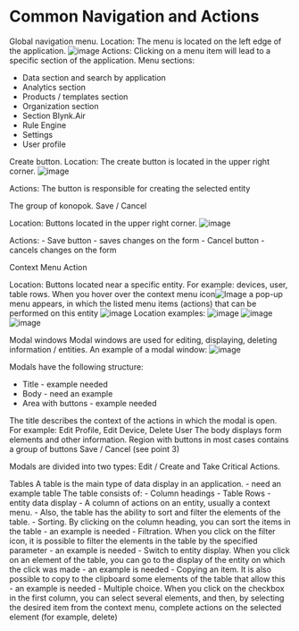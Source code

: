 # Common Navigation and Actions


Global navigation menu.
Location: The menu is located on the left edge of the application.
![image](https://user-images.githubusercontent.com/24506752/107043650-f9afc480-67cb-11eb-9f11-775dc241db70.png)
Actions: Clicking on a menu item will lead to a specific section of the application.
 Menu sections:
  - Data section and search by application
  - Analytics section
  - Products / templates section
  - Organization section
  - Section Blynk.Air
  - Rule Engine
  - Settings
  - User profile

Create button.
  Location: The create button is located in the upper right corner.
  ![image](https://user-images.githubusercontent.com/24506752/107053302-549ae900-67d7-11eb-9eea-bbc23ec4dae6.png)

  Actions: The button is responsible for creating the selected entity
  
The group of konopok. Save / Cancel

  Location: Buttons located in the upper right corner.
  ![image](https://user-images.githubusercontent.com/24506752/107054418-c58ed080-67d8-11eb-9cad-2e795c1a18fd.png)

  Actions:
    - Save button - saves changes on the form
    - Cancel button - cancels changes on the form
    
    
Context Menu Action

  Location: Buttons located near a specific entity. For example: devices, user, table rows.
  When you hover over the context menu icon![Image](https://user-images.githubusercontent.com/24506752/107055212-b78d7f80-67d9-11eb-9ae6-b8cd26076681.png)
  a pop-up menu appears, in which the listed menu items (actions) that can be performed on this entity
  ![image](https://user-images.githubusercontent.com/24506752/107055718-40a4b680-67da-11eb-9766-a8353de51b7c.png)
  Location examples:
  ![image](https://user-images.githubusercontent.com/24506752/107055904-72b61880-67da-11eb-99cc-08ee7c4a7e96.png)
  ![image](https://user-images.githubusercontent.com/24506752/107055998-8c576000-67da-11eb-86b8-6657ddd425e9.png)
  ![image](https://user-images.githubusercontent.com/24506752/107056174-b90b7780-67da-11eb-941f-11052a7a33ee.png)

Modal windows
  Modal windows are used for editing, displaying, deleting information / entities.
  An example of a modal window:
  ![image](https://user-images.githubusercontent.com/24506752/107056857-74cca700-67db-11eb-8d6c-87346085b9a9.png)

  
  Modals have the following structure:
   - Title - example needed
   - Body - need an example
   - Area with buttons - example needed
   
   The title describes the context of the actions in which the modal is open. For example: Edit Profile, Edit Device, Delete User
   The body displays form elements and other information.
   Region with buttons in most cases contains a group of buttons Save / Cancel (see point 3)
   
   Modals are divided into two types: Edit / Create and Take Critical Actions.
   
   
Tables
  A table is the main type of data display in an application. - need an example table
   The table consists of:
    - Column headings
    - Table Rows - entity data display
    - A column of actions on an entity, usually a context menu.
    - Also, the table has the ability to sort and filter the elements of the table.
    - Sorting. By clicking on the column heading, you can sort the items in the table - an example is needed
    - Filtration. When you click on the filter icon, it is possible to filter the elements in the table by the specified parameter - an example is needed
    - Switch to entity display. When you click on an element of the table, you can go to the display of the entity on which the click was made - an example is needed
    - Copying an item. It is also possible to copy to the clipboard some elements of the table that allow this - an example is needed
    - Multiple choice. When you click on the checkbox in the first column, you can select several elements, and then, by selecting the desired item from the context menu, complete actions on the selected element (for example, delete)
